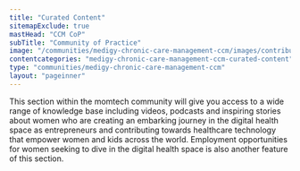 ```yaml
---
title: "Curated Content"
sitemapExclude: true
mastHead: "CCM CoP"
subTitle: "Community of Practice"
image: "/communities/medigy-chronic-care-management-ccm/images/contributedcontent.jpg"
contentcategories: "medigy-chronic-care-management-ccm-curated-content"
type: "communities/medigy-chronic-care-management-ccm"
layout: "pageinner"
---
```


This section within the momtech community will give you access to a wide range of knowledge base including videos, podcasts and inspiring stories about women who are creating an embarking journey in the digital health space as entrepreneurs and contributing towards healthcare technology that empower women and kids across the world. Employment opportunities for women seeking to dive in the digital health space is also another feature of this section.